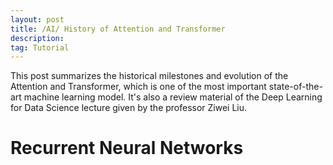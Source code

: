 ```yaml
---
layout: post
title: /AI/ History of Attention and Transformer
description: 
tag: Tutorial
---
```


This post summarizes the historical milestones and evolution of the Attention and Transformer, which is one of the most important state-of-the-art machine learning model. It's also a review material of the Deep Learning for Data Science lecture given by the professor Ziwei Liu.

# Recurrent Neural Networks

# 